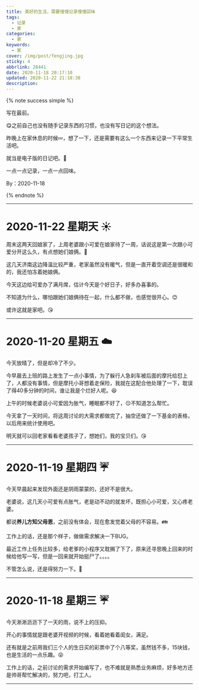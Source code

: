 ```yaml
---
title: 美好的生活，需要慢慢记录慢慢回味
tags:
  - 记录
  - 家
categories:
  - 家
keywords:
  - 家
cover: /img/post/fengjing.jpg
sticky: 4
abbrlink: 28441
date: 2020-11-18 20:17:10
updated: 2020-11-22 21:18:38
description:
---
```


{% note success simple %}

写在最前。

:yum:之前自己也没有随手记录东西的习惯，也没有写日记的这个想法。

昨晚上在家休息的时候:zzz:，想了一下，还是需要有这么一个东西来记录一下平常生活吧。

就当是电子版的日记吧。:notebook:

一点一点记录，一点一点回味。

By：2020-11-18

{% endnote %}

---

# 2020-11-22	星期天	:sunny:

周末这两天回娘家了，上周老婆跟小可爱在娘家待了一周，话说这是第一次跟小可爱分开这么久，有点想她们娘俩。:kiss:

这几天济南这边降温比较严重，老家虽然没有暖气，但是一直开着空调还是很暖和的，我还怕冻着她娘俩。

今天这边给可爱办了满月席，估计今天是个好日子，好多办喜事的。

不知道为什么，哪怕跟她们娘俩待在一起，什么都不做，也感觉很开心。:blush:

或许这就是家吧。:kissing_heart:

---

# 2020-11-20	星期五	:cloud:

今天放晴了，但是却冷了不少。

今早晨去上班的路上发生了一点小事情，为了躲行人急刹车被后面的摩托给怼上了，人都没有事情，但是摩托小哥想着走保险，我就在这配合他处理了一下，耽误了得40多分钟的时间，谁让我是个烂好人呢。:laughing:

上午的时候老婆说小可爱因为胀气，睡眠都不好了，😔不知道怎么帮忙。

今天拿了一天时间，将这周讨论的大需求都做完了，抽空还做了一下基金的表格，以后用来统计使用吧。

明天就可以回老家看看老婆孩子了，想她们，我的宝贝们。:kissing_heart:

---

# 2020-11-19    星期四    :umbrella:

今天早晨起来发现外面还是阴雨蒙蒙的，还好不是很大。

老婆说，这几天小可爱有点胀气，老是动不动的就发坏，既担心小可爱，又心疼老婆。

都说**养儿方知父母恩**，之前没有体会，现在愈发觉着父母的不容易。:family:

工作上的话，还是那个样子，做做需求解决一下BUG。

最近工作上任务比较多，给老爹的小程序又耽搁了下了，原来还寻思晚上回来的时候给他写一写，但是一回来就开始挺尸了。。。。

不管怎么说，还是得努力一下。:muscle:

---

# 2020-11-18    星期三    :umbrella:

今天淅淅沥沥下了一天的雨，说不上的压抑。

开心的事情就是跟老婆开视频的时候，看着她看着闺女，满足。

还有就是之前用我们三个人的生日买的彩票中了个八等奖，虽然钱不多，15块钱，也是生活的一点乐趣。:stuck_out_tongue_closed_eyes:

工作上的话，之前讨论的需求开始编写了，也不难就是熟悉业务麻烦，好多地方还是帅哥帮忙解决的，努力吧，打工人。

---
